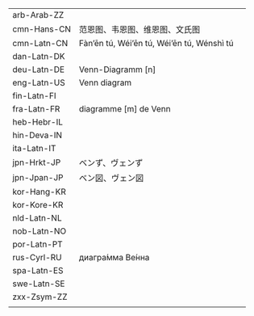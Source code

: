 | | | |
|-|-|-|
| arb-Arab-ZZ |  |  |
| cmn-Hans-CN | 范恩图、韦恩图、维恩图、文氏图 |  |
| cmn-Latn-CN | Fàn’ēn tú, Wéi’ēn tú, Wéi’ēn tú, Wénshì tú |  |
| dan-Latn-DK |  |  |
| deu-Latn-DE | Venn-Diagramm [n] |  |
| eng-Latn-US | Venn diagram |  |
| fin-Latn-FI |  |  |
| fra-Latn-FR | diagramme [m] de Venn |  |
| heb-Hebr-IL |  |  |
| hin-Deva-IN |  |  |
| ita-Latn-IT |  |  |
| jpn-Hrkt-JP | ベンず、ヴェンず |  |
| jpn-Jpan-JP | ベン図、ヴェン図 |  |
| kor-Hang-KR |  |  |
| kor-Kore-KR |  |  |
| nld-Latn-NL |  |  |
| nob-Latn-NO |  |  |
| por-Latn-PT |  |  |
| rus-Cyrl-RU | диагра́мма Ве́нна |  |
| spa-Latn-ES |  |  |
| swe-Latn-SE |  |  |
| zxx-Zsym-ZZ |  |  |
|  |  |  |
